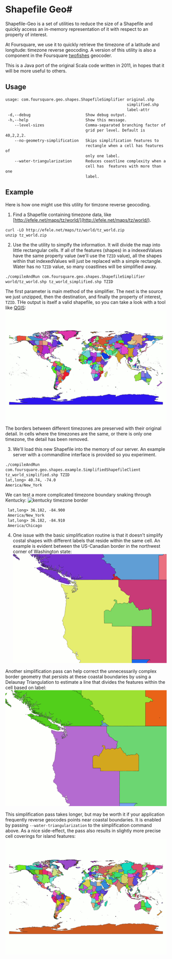 # Shapefile Geo#

Shapefile-Geo is a set of utilities to reduce the size of a Shapefile and quickly access an in-memory representation of it with respect to an property of interest.

At Foursquare, we use it to quickly retrieve the timezone of a latitude and longitude: timezone reverse geocoding.  A version of this utility is also a component in the Foursquare [twofishes](ttps://github.com/foursquare/twofishes) geocoder.

This is a Java port of the original Scala code written in 2011, in hopes that it will be more useful to others.



## Usage ##
```
usage: com.foursquare.geo.shapes.ShapefileSimplifier original.shp
                                                     simplified.shp
                                                     label-attr
 -d,--debug                        Show debug output.
 -h,--help                         Show this message.
    --level-sizes                  Comma-separated branching factor of
                                   grid per level. Default is 40,2,2,2.
    --no-geometry-simplification   Skips simplification features to
                                   rectangle when a cell has features of
                                   only one label.
    --water-triangularization      Reduces coastline complexity when a
                                   cell has  features with more than one
                                   label.
```

## Example ##
Here is how one might use this utility for timzone reverse geocoding.

1. Find a Shapefile containing timezone data, like [http://efele.net/maps/tz/world/](http://efele.net/maps/tz/world/).

  ```
  curl -LO http://efele.net/maps/tz/world/tz_world.zip
  unzip tz_world.zip
  ```
2. Use the the utility to simplfy the information.  It will divide the map into little rectangular cells.  If all of the features (shapes) in a indexedValues have the same property value (we'll use the `TZID` value), all the shapes within that indexedValues will just be replaced with a simple rectangle.  Water has no `TZID` value, so many coastlines will be simplified away.

  ```
  ./compileAndRun com.foursquare.geo.shapes.ShapefileSimplifier world/tz_world.shp tz_world_simplified.shp TZID
  ```
  The first parameter is main method of the simplifier.  The next is the source we just unzipped, then the destination, and finally the property of interest, `TZID`.  THe output is itself a valid shapefile, so you can take a look with a tool like [QGIS](http://www.qgis.org/en/site/):
  ![timezone simplification](docs/img/tz_world_nodt.gif)
  The borders between different timezones are preserved with their original detail.  In cells where the timezones are the same, or there is only one timezone, the detail has been removed.

3. We'll load this new Shapefile into the memory of our server.  An example server with a commandline interface is provided so you experiment.

  ```
  ./compileAndRun com.foursquare.geo.shapes.example.SimplifiedShapefileClient tz_world_simplified.shp TZID
  lat,long> 40.74, -74.0
  America/New_York
  ```
  We can test a more complicated timezone boundary snaking through Kentucky:
  ![kentucky timezone border](http://f.cl.ly/items/2H1e232l36062j2R2A00/Screen%20Shot%202015-03-23%20at%2012.03.10%20AM.png)

 ```
  lat,long> 36.182, -84.900
  America/New_York
  lat,long> 36.182, -84.910
  America/Chicago
  ```

4. One issue with the basic simplification routine is that it doesn't simplify costal shapes with different labels that reside within the same cell.  An example is evident between the US-Canadian border in the northwest corner of Washington state:
  ![border simplification issue](docs/img/tz_world_nodt_zoom_pnw.gif)

 Another simplification pass can help correct the unnecessarily complex border geometry that persists at these coastal boundaries by using a Delaunay Triangulation to estimate a line that divides the features within the cell based on label:
   ![border simplification fix](docs/img/tz_world_zoom_pnw.gif)

This simplification pass takes longer, but may be worth it if your application frequently reverse geocodes points near coastal boundaries.  It is enabled by passing `--water-triangularization` to the simplification command above.  As a nice side-effect, the pass also results in slightly more precise cell coverings for island features:
  ![delaunay tz_world](docs/img/tz_world.gif)
